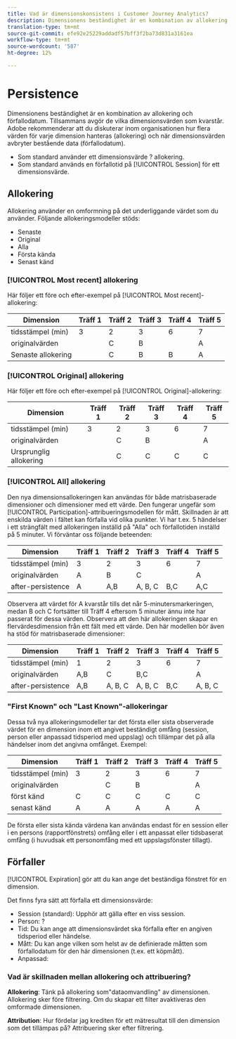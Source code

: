 ```yaml
---
title: Vad är dimensionskonsistens i Customer Journey Analytics?
description: Dimensionens beständighet är en kombination av allokering och förfallodatum. Tillsammans avgör de vilka dimensionsvärden som kvarstår.
translation-type: tm+mt
source-git-commit: efe92e25229addadf57bff3f2ba73d831a3161ea
workflow-type: tm+mt
source-wordcount: '587'
ht-degree: 12%

---
```



# Persistence

Dimensionens beständighet är en kombination av allokering och förfallodatum. Tillsammans avgör de vilka dimensionsvärden som kvarstår. Adobe rekommenderar att du diskuterar inom organisationen hur flera värden för varje dimension hanteras (allokering) och när dimensionsvärden avbryter bestående data (förfallodatum).

* Som standard använder ett dimensionsvärde ? allokering.
* Som standard används en förfallotid på [!UICONTROL Session] för ett dimensionsvärde.

## Allokering

Allokering använder en omformning på det underliggande värdet som du använder. Följande allokeringsmodeller stöds:

* Senaste
* Original
* Alla
* Första kända
* Senast känd

### [!UICONTROL Most recent] allokering

Här följer ett före och efter-exempel på [!UICONTROL Most recent]-allokering:

| Dimension | Träff 1 | Träff 2 | Träff 3 | Träff 4 | Träff 5 |
| --- | --- | --- | --- | --- | --- |
| tidsstämpel (min) | 3 | 2 | 3 | 6 | 7 |
| originalvärden |  | C | B |  | A |
| Senaste allokering |  | C | B | B | A |

### [!UICONTROL Original] allokering

Här följer ett före och efter-exempel på [!UICONTROL Original]-allokering:

| Dimension | Träff 1 | Träff 2 | Träff 3 | Träff 4 | Träff 5 |
| --- | --- | --- | --- | --- | --- |
| tidsstämpel (min) | 3 | 2 | 3 | 6 | 7 |
| originalvärden |  | C | B |  | A |
| Ursprunglig allokering |  | C | C | C | C |

### [!UICONTROL All] allokering

Den nya dimensionsallokeringen kan användas för både matrisbaserade dimensioner och dimensioner med ett värde. Den fungerar ungefär som [!UICONTROL Participation]-attribueringsmodellen för mått. Skillnaden är att enskilda värden i fältet kan förfalla vid olika punkter. Vi har t.ex. 5 händelser i ett strängfält med allokeringen inställd på &quot;Alla&quot; och förfallotiden inställd på 5 minuter. Vi förväntar oss följande beteenden:

| Dimension | Träff 1 | Träff 2 | Träff 3 | Träff 4 | Träff 5 |
| --- | --- | --- | --- | --- | --- |
| tidsstämpel (min) | 3 | 2 | 3 | 6 | 7 |
| originalvärden | A | B | C |  | A |
| after-persistence | A | A,B | A, B, C | B,C | A,C |

Observera att värdet för A kvarstår tills det når 5-minutersmarkeringen, medan B och C fortsätter till Träff 4 eftersom 5 minuter ännu inte har passerat för dessa värden. Observera att den här allokeringen skapar en flervärdesdimension från ett fält med ett värde. Den här modellen bör även ha stöd för matrisbaserade dimensioner:

| Dimension | Träff 1 | Träff 2 | Träff 3 | Träff 4 | Träff 5 |
| --- | --- | --- | --- | --- | --- |
| tidsstämpel (min) | 1 | 2 | 3 | 6 | 7 |
| originalvärden | A,B | C | B,C |  | A |
| after-persistence | A,B | A, B, C | A, B, C | B,C | A, B, C |

### &quot;First Known&quot; och &quot;Last Known&quot;-allokeringar

Dessa två nya allokeringsmodeller tar det första eller sista observerade värdet för en dimension inom ett angivet beständigt omfång (session, person eller anpassad tidsperiod med uppslag) och tillämpar det på alla händelser inom det angivna omfånget. Exempel:

| Dimension | Träff 1 | Träff 2 | Träff 3 | Träff 4 | Träff 5 |
| --- | --- | --- | --- | --- | --- |
| tidsstämpel (min) | 3 | 2 | 3 | 6 | 7 |
| originalvärden |  | C | B |  | A |
| först känd | C | C | C | C | C |
| senast känd | A | A | A | A | A |

De första eller sista kända värdena kan användas endast för en session eller i en persons (rapportfönstrets) omfång eller i ett anpassat eller tidsbaserat omfång (i huvudsak ett personomfång med ett uppslagsfönster tillagt).

## Förfaller

[!UICONTROL Expiration] gör att du kan ange det beständiga fönstret för en dimension.

Det finns fyra sätt att förfalla ett dimensionsvärde:

* Session (standard): Upphör att gälla efter en viss session.
* Person: ?
* Tid: Du kan ange att dimensionsvärdet ska förfalla efter en angiven tidsperiod eller händelse.
* Mått: Du kan ange vilken som helst av de definierade måtten som förfallodatum för den här dimensionen (t.ex. ett köpmått).
* Anpassad:

### Vad är skillnaden mellan allokering och attribuering?

**Allokering**: Tänk på allokering som&quot;dataomvandling&quot; av dimensionen. Allokering sker före filtrering. Om du skapar ett filter avaktiveras den omformade dimensionen.

**Attribution**: Hur fördelar jag krediten för ett mätresultat till den dimension som det tillämpas på? Attribuering sker efter filtrering.

